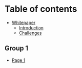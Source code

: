 # Table of contents

* [Whitepaper](README.md)
  * [Introduction](whitepaper/introduction.md)
  * [Challenges](whitepaper/challenges.md)

## Group 1

* [Page 1](group-1/page-1.md)
